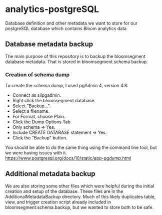 # analytics-postgreSQL
Database definition and other metadata we want to store for our postgreSQL database which contains Bloom analytics data

## Database metadata backup
The main purpose of this repository is to backup the bloomsegment database metadata. That is stored in bloomsegment.schema.backup.

### Creation of schema dump
To create the schema dump, I used pgAdmin 4, version 4.8:
- Connect as silpgadmin.
- Right click the bloomsegment database.
- Select "Backup...".
- Select a filename.
- For Format, choose Plain.
- Click the Dump Options Tab.
- Only schema => Yes.
- Include CREATE DATABASE statement => Yes.
- Click the "Backup" button.

You should be able to do the same thing using the command line tool, but we were having issues with it.
https://www.postgresql.org/docs/10/static/app-pgdump.html

## Additional metadata backup
We are also storing some other files which were helpful during the initial creation and setup of the database. These files are in the AdditionalMetadataBackup directory. Much of this likely duplicates table, view, and trigger creation script already included in bloomsegment.schema.backup, but we wanted to store both to be safe.
